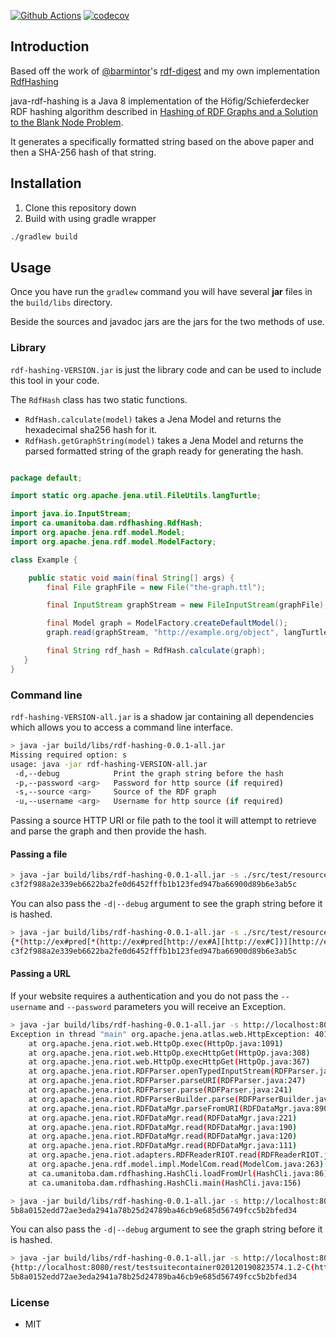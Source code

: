 [![Github Actions](https://github.com/whikloj/rdf-hashing-java/workflows/Build/badge.svg)](https://github.com/whikloj/rdf-hashing-java/actions?query=workflow%3A%22Build%22)
[![codecov](https://codecov.io/gh/whikloj/rdf-hashing-java/branch/master/graph/badge.svg)](https://codecov.io/gh/whikloj/rdf-hashing-java)


## Introduction

Based off the work of [@barmintor](https://github.com/barmintor)'s [rdf-digest](https://github.com/barmintor/rdf-digest) and my own implementation [RdfHashing](https://github.com/whikloj/RdfHashing)

java-rdf-hashing is a Java 8 implementation of the Höfig/Schieferdecker RDF hashing algorithm described in [Hashing of RDF Graphs
and a Solution to the Blank Node Problem](http://ceur-ws.org/Vol-1259/method2014_submission_1.pdf).

It generates a specifically formatted string based on the above paper and then a SHA-256 hash of that string.

## Installation

1. Clone this repository down
1. Build with using gradle wrapper

```bash
./gradlew build
```

## Usage

Once you have run the `gradlew` command you will have several **jar** files in the `build/libs` directory.

Beside the sources and javadoc jars are the jars for the two methods of use.

### Library

`rdf-hashing-VERSION.jar` is just the library code and can be used to include this tool in your code.

The `RdfHash` class has two static functions.

* `RdfHash.calculate(model)` takes a Jena Model and returns the hexadecimal sha256 hash for it.
* `RdfHash.getGraphString(model)` takes a Jena Model and returns the parsed formatted string of the graph ready for generating the hash.

```java

package default;

import static org.apache.jena.util.FileUtils.langTurtle;

import java.io.InputStream;
import ca.umanitoba.dam.rdfhashing.RdfHash;
import org.apache.jena.rdf.model.Model;
import org.apache.jena.rdf.model.ModelFactory;

class Example {

    public static void main(final String[] args) {
        final File graphFile = new File("the-graph.ttl");

        final InputStream graphStream = new FileInputStream(graphFile);

        final Model graph = ModelFactory.createDefaultModel();
        graph.read(graphStream, "http://example.org/object", langTurtle);

        final String rdf_hash = RdfHash.calculate(graph);
   }
}
```

### Command line

`rdf-hashing-VERSION-all.jar` is a shadow jar containing all dependencies which allows you to access a command line interface.

```bash
> java -jar build/libs/rdf-hashing-0.0.1-all.jar
Missing required option: s
usage: java -jar rdf-hashing-VERSION-all.jar
 -d,--debug            Print the graph string before the hash
 -p,--password <arg>   Password for http source (if required)
 -s,--source <arg>     Source of the RDF graph
 -u,--username <arg>   Username for http source (if required)
```

Passing a source HTTP URI or file path to the tool it will attempt to retrieve and parse the graph and then provide the hash.

#### Passing a file

```bash
> java -jar build/libs/rdf-hashing-0.0.1-all.jar -s ./src/test/resources/supersimple.ttl
c3f2f988a2e339eb6622ba2fe0d6452fffb1b123fed947ba66900d89b6e3ab5c
```

You can also pass the `-d|--debug` argument to see the graph string before it is hashed.

```bash
> java -jar build/libs/rdf-hashing-0.0.1-all.jar -s ./src/test/resources/supersimple.ttl --debug
{*(http://ex#pred[*(http://ex#pred[http://ex#A][http://ex#C])][http://ex#C])}{*(http://ex#pred[*(http://ex#pred[http://ex#B][http://ex#C])][http://ex#C])}{*(http://ex#pred[http://ex#A][http://ex#C])}{*(http://ex#pred[http://ex#B][http://ex#C])}
c3f2f988a2e339eb6622ba2fe0d6452fffb1b123fed947ba66900d89b6e3ab5c
```

#### Passing a URL

If your website requires a authentication and you do not pass the `--username` and `--password` parameters you will receive an Exception.

```bash
> java -jar build/libs/rdf-hashing-0.0.1-all.jar -s http://localhost:8080/rest/testsuitecontainer020120190823574.1.2-C/fcr:metadata
Exception in thread "main" org.apache.jena.atlas.web.HttpException: 401 - Unauthorized
	at org.apache.jena.riot.web.HttpOp.exec(HttpOp.java:1091)
	at org.apache.jena.riot.web.HttpOp.execHttpGet(HttpOp.java:308)
	at org.apache.jena.riot.web.HttpOp.execHttpGet(HttpOp.java:367)
	at org.apache.jena.riot.RDFParser.openTypedInputStream(RDFParser.java:335)
	at org.apache.jena.riot.RDFParser.parseURI(RDFParser.java:247)
	at org.apache.jena.riot.RDFParser.parse(RDFParser.java:241)
	at org.apache.jena.riot.RDFParserBuilder.parse(RDFParserBuilder.java:417)
	at org.apache.jena.riot.RDFDataMgr.parseFromURI(RDFDataMgr.java:890)
	at org.apache.jena.riot.RDFDataMgr.read(RDFDataMgr.java:221)
	at org.apache.jena.riot.RDFDataMgr.read(RDFDataMgr.java:190)
	at org.apache.jena.riot.RDFDataMgr.read(RDFDataMgr.java:120)
	at org.apache.jena.riot.RDFDataMgr.read(RDFDataMgr.java:111)
	at org.apache.jena.riot.adapters.RDFReaderRIOT.read(RDFReaderRIOT.java:76)
	at org.apache.jena.rdf.model.impl.ModelCom.read(ModelCom.java:263)
	at ca.umanitoba.dam.rdfhashing.HashCli.loadFromUrl(HashCli.java:86)
	at ca.umanitoba.dam.rdfhashing.HashCli.main(HashCli.java:156)
```

```bash
> java -jar build/libs/rdf-hashing-0.0.1-all.jar -s http://localhost:8080/rest/testsuitecontainer020120190823574.1.2-C/fcr:metadata -utestuser -ptestpass
5b8a0152edd72ae3eda2941a78b25d24789ba46cb9e685d56749fcc5b2bfed34
```

You can also pass the `-d|--debug` argument to see the graph string before it is hashed.

```bash
> java -jar build/libs/rdf-hashing-0.0.1-all.jar -s http://localhost:8080/rest/testsuitecontainer020120190823574.1.2-C/fcr:metadata -utestuser -ptestpass -d
{http://localhost:8080/rest/testsuitecontainer020120190823574.1.2-C(http://fedora.info/definitions/v4/repository#created["2019-02-01T14:24:10.615Z"])(http://fedora.info/definitions/v4/repository#createdBy["fedoraAdmin"])(http://fedora.info/definitions/v4/repository#hasFixityService[http://localhost:8080/rest/testsuitecontainer020120190823574.1.2-C/fcr:fixity])(http://fedora.info/definitions/v4/repository#lastModified["2019-02-01T14:24:10.615Z"])(http://fedora.info/definitions/v4/repository#lastModifiedBy["fedoraAdmin"])(http://www.ebu.ch/metadata/ontologies/ebucore/ebucore#filename[""])(http://www.ebu.ch/metadata/ontologies/ebucore/ebucore#hasMimeType["text/plain;charset=ISO-8859-1"])(http://www.iana.org/assignments/relation/describedby[http://localhost:8080/rest/testsuitecontainer020120190823574.1.2-C/fcr:metadata])(http://www.loc.gov/premis/rdf/v1#hasMessageDigest[urn:sha1:a94a8fe5ccb19ba61c4c0873d391e987982fbbd3])(http://www.loc.gov/premis/rdf/v1#hasSize["4"])(http://www.w3.org/1999/02/22-rdf-syntax-ns#type[http://fedora.info/definitions/v4/repository#Binary][http://fedora.info/definitions/v4/repository#NonRdfSourceDescription][http://fedora.info/definitions/v4/repository#Resource][http://www.w3.org/ns/ldp#NonRDFSource])}
5b8a0152edd72ae3eda2941a78b25d24789ba46cb9e685d56749fcc5b2bfed34
```

### License

* MIT
 
